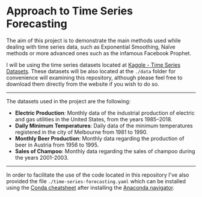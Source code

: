 # Approach to Time Series Forecasting

The aim of this project is to demonstrate the main methods used while dealing with time series data, such as Exponential Smoothing, Naïve methods or more advanced ones such as the infamous Facebook Prophet.

I will be using the time series datasets located at [Kaggle - Time Series Datasets](https://www.kaggle.com/shenba/time-series-datasets?select=sales-of-shampoo-over-a-three-ye.csv). These datasets will be also located at the `./data` folder for convenience will examining this repository, although please feel free to download them directly from the website if you wish to do so.

--- 

The datasets used in the project are the following:

- **Electric Production**: Monthly data of the industrial production of electric and gas utilities in the United States, from the years 1985–2018.
- **Daily Minimum Temperatures**: Daily data of the minimum temperatures registered in the city of Melbourne from 1981 to 1990.
- **Monthly Beer Production**: Monthly data regarding the production of beer in Austria from 1956 to 1995.
- **Sales of Champoo**: Monthly data regarding the sales of champoo during the years 2001-2003.

---

In order to facilitate the use of the code located in this repository I've also provided the file `./time-series-forecasting.yaml` which can be installed using the [Conda cheatsheet](https://docs.conda.io/projects/conda/en/4.6.0/_downloads/52a95608c49671267e40c689e0bc00ca/conda-cheatsheet.pdf) after installing the [Anaconda navigator](https://www.anaconda.com/products/individual).
